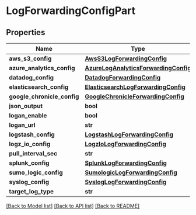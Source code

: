 # LogForwardingConfigPart

## Properties
Name | Type | Description | Notes
------------ | ------------- | ------------- | -------------
**aws_s3_config** | [**AwsS3LogForwardingConfig**](AwsS3LogForwardingConfig.md) |  | [optional] 
**azure_analytics_config** | [**AzureLogAnalyticsForwardingConfig**](AzureLogAnalyticsForwardingConfig.md) |  | [optional] 
**datadog_config** | [**DatadogForwardingConfig**](DatadogForwardingConfig.md) |  | [optional] 
**elasticsearch_config** | [**ElasticsearchLogForwardingConfig**](ElasticsearchLogForwardingConfig.md) |  | [optional] 
**google_chronicle_config** | [**GoogleChronicleForwardingConfig**](GoogleChronicleForwardingConfig.md) |  | [optional] 
**json_output** | **bool** |  | [optional] 
**logan_enable** | **bool** |  | [optional] 
**logan_url** | **str** |  | [optional] 
**logstash_config** | [**LogstashLogForwardingConfig**](LogstashLogForwardingConfig.md) |  | [optional] 
**logz_io_config** | [**LogzIoLogForwardingConfig**](LogzIoLogForwardingConfig.md) |  | [optional] 
**pull_interval_sec** | **str** |  | [optional] 
**splunk_config** | [**SplunkLogForwardingConfig**](SplunkLogForwardingConfig.md) |  | [optional] 
**sumo_logic_config** | [**SumologicLogForwardingConfig**](SumologicLogForwardingConfig.md) |  | [optional] 
**syslog_config** | [**SyslogLogForwardingConfig**](SyslogLogForwardingConfig.md) |  | [optional] 
**target_log_type** | **str** |  | [optional] 

[[Back to Model list]](../README.md#documentation-for-models) [[Back to API list]](../README.md#documentation-for-api-endpoints) [[Back to README]](../README.md)


